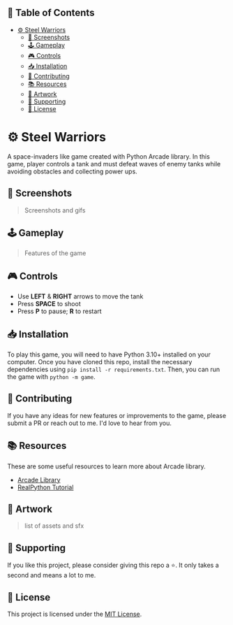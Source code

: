 ## 📃 Table of Contents
- [⚙ Steel Warriors](#-steel-warriors)
  - [📸 Screenshots](#-screenshots)
  - [🕹 Gameplay](#-gameplay)
  - [🎮 Controls](#-controls)
  - [📥 Installation](#-installation)
  - [🤝 Contributing](#-contributing)
  - [📚 Resources](#-resources)
  - [🎨 Artwork](#-artwork)
  - [💖 Supporting](#-supporting)
  - [📜 License](#-license)

# ⚙ Steel Warriors

A space-invaders like game created with Python Arcade library. In this game, player controls a tank and must defeat waves of enemy tanks while avoiding obstacles and collecting power ups.

## 📸 Screenshots

> Screenshots and gifs

## 🕹 Gameplay

> Features of the game

## 🎮 Controls

- Use **LEFT** & **RIGHT** arrows to move the tank
- Press **SPACE** to shoot
- Press **P** to pause; **R** to restart

## 📥 Installation

To play this game, you will need to have Python 3.10+ installed on your computer. Once you have cloned this repo, install the necessary dependencies using `pip install -r requirements.txt`. Then, you can run the game with `python -m game`.

## 🤝 Contributing

If you have any ideas for new features or improvements to the game, please submit a PR or reach out to me. I'd love to hear from you.

## 📚 Resources

These are some useful resources to learn more about Arcade library.
- [Arcade Library](https://arcade.academy/)
- [RealPython Tutorial](https://realpython.com/arcade-python-game-framework/)

## 🎨 Artwork

> list of assets and sfx

## 💖 Supporting

If you like this project, please consider giving this repo a ⭐. It only takes a second and means a lot to me.

## 📜 License

This project is licensed under the [MIT License](./LICENSE).